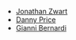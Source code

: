 - [Jonathan Zwart](mailto:jz@uwcastro.org)
- [Danny Price](mailto:dan@thetelegraphic.com)
- [Gianni Bernardi](mailto:gbernardi@ska.ac.za)
